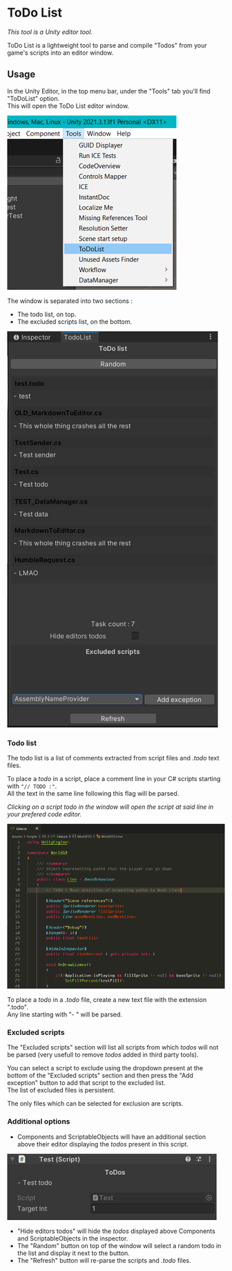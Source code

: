 # ToDo List

_This tool is a Unity editor tool._

ToDo List is a lightweight tool to parse and compile "Todos" from your game's scripts into an editor window.

## Usage

In the Unity Editor, in the top menu bar, under the "Tools" tab you'll find "ToDoList" option.\
This will open the ToDo List editor window.

![](.Screenshots/Menu.png)

The window is separated into two sections :
- The todo list, on top.
- The excluded scripts list, on the bottom.

![](.Screenshots/Window.png)

### Todo list

The todo list is a list of comments extracted from script files and _.todo_ text files.

To place a _todo_ in a script, place a comment line in your C# scripts starting with `"// TODO :"`.\
All the text in the same line following this flag will be parsed.

_Clicking on a script todo in the window will open the script at said line in your prefered code editor._

![](.Screenshots/Script.png)

To place a _todo_ in a _.todo_ file, create a new text file with the extension ".todo".\
Any line starting with "- " will be parsed.

### Excluded scripts

The "Excluded scripts" section will list all scripts from which _todos_ will not be parsed (very usefull to remove _todos_ added in third party tools).

You can select a script to exclude using the dropdown present at the bottom of the "Excluded scripts" section and then press the "Add exception" button to add that script to the excluded list.\
The list of excluded files is persistent.

The only files which can be selected for exclusion are scripts.

### Additional options

- Components and ScriptableObjects will have an additional section above their editor displaying the _todos_ present in this script.

![](.Screenshots/Editor.png)

- "Hide editors todos" will hide the _todos_ displayed above Components and ScriptableObjects in the inspector.
- The "Random" button on top of the window will select a random todo in the list and display it next to the button.
- The "Refresh" button will re-parse the scripts and _.todo_ files.